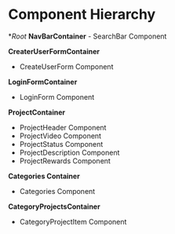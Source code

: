 # Component Hierarchy

**Root*
  **NavBarContainer**
    - SearchBar Component

**CreaterUserFormContainer**
  - CreateUserForm Component

**LoginFormContainer**
  - LoginForm Component


**ProjectContainer**
  - ProjectHeader Component
  - ProjectVideo Component
  - ProjectStatus Component
  - ProjectDescription Component
  - ProjectRewards Component

**Categories Container**
  - Categories Component

**CategoryProjectsContainer**
  - CategoryProjectItem Component
